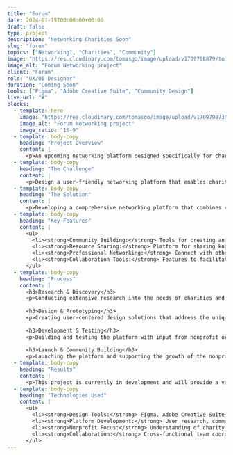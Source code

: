 ```yaml
---
title: "Forum"
date: 2024-01-15T00:00:00+00:00
draft: false
type: project
description: "Networking Charities Soon"
slug: "forum"
topics: ["Networking", "Charities", "Community"]
image: "https://res.cloudinary.com/tomasgo/image/upload/v1709798879/tomas-master/img/forum_networking.jpg"
image_alt: "Forum Networking project"
client: "Forum"
role: "UX/UI Designer"
duration: "Coming Soon"
tools: ["Figma", "Adobe Creative Suite", "Community Design"]
live_url: "#"
blocks:
  - template: hero
    image: "https://res.cloudinary.com/tomasgo/image/upload/v1709798730/tomas-master/img/forum-thumb_r8xvvx.jpg"
    image_alt: "Forum Networking project"
    image_ratio: "16-9"
  - template: body-copy
    heading: "Project Overview"
    content: |
      <p>An upcoming networking platform designed specifically for charities and community organizations. This project aims to create a digital space that facilitates connections, collaboration, and resource sharing among nonprofit organizations and community groups.</p>
  - template: body-copy
    heading: "The Challenge"
    content: |
      <p>Design a user-friendly networking platform that enables charities and community organizations to connect, collaborate, and share resources effectively while maintaining a professional and trustworthy environment for nonprofit collaboration.</p>
  - template: body-copy
    heading: "The Solution"
    content: |
      <p>Developing a comprehensive networking platform that combines community-building features with professional networking tools. The solution will include intuitive user interfaces, secure communication channels, and resource sharing capabilities tailored specifically for the nonprofit sector.</p>
  - template: body-copy
    heading: "Key Features"
    content: |
      <ul>
        <li><strong>Community Building:</strong> Tools for creating and managing nonprofit communities</li>
        <li><strong>Resource Sharing:</strong> Platform for sharing knowledge, tools, and best practices</li>
        <li><strong>Professional Networking:</strong> Connect with other organizations and professionals</li>
        <li><strong>Collaboration Tools:</strong> Features to facilitate partnerships and joint initiatives</li>
      </ul>
  - template: body-copy
    heading: "Process"
    content: |
      <h3>Research & Discovery</h3>
      <p>Conducting extensive research into the needs of charities and community organizations to understand their networking and collaboration requirements.</p>
      
      <h3>Design & Prototyping</h3>
      <p>Creating user-centered design solutions that address the unique challenges and opportunities in the nonprofit networking space.</p>
      
      <h3>Development & Testing</h3>
      <p>Building and testing the platform with input from nonprofit organizations to ensure it meets their specific needs and requirements.</p>
      
      <h3>Launch & Community Building</h3>
      <p>Launching the platform and supporting the growth of the nonprofit networking community.</p>
  - template: body-copy
    heading: "Results"
    content: |
      <p>This project is currently in development and will provide a valuable platform for charities and community organizations to connect, collaborate, and share resources effectively.</p>
  - template: body-copy
    heading: "Technologies Used"
    content: |
      <ul>
        <li><strong>Design Tools:</strong> Figma, Adobe Creative Suite</li>
        <li><strong>Platform Development:</strong> User research, community design, networking features</li>
        <li><strong>Nonprofit Focus:</strong> Understanding of charity sector needs and requirements</li>
        <li><strong>Collaboration:</strong> Cross-functional team coordination and stakeholder engagement</li>
      </ul>
---
```

